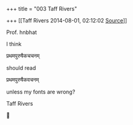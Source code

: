+++
title = "003 Taff Rivers"

+++
[[Taff Rivers	2014-08-01, 02:12:02 [Source](https://groups.google.com/g/samskrita/c/u_8wDauhZmg)]]



Prof. hnbhat

  

  

I think

  

प्रथमपुरुषैकचचनम्

  

should read

  

प्रथमपुरुषैकवचनम्

unless my fonts are wrong?

  

  

 Taff Rivers




